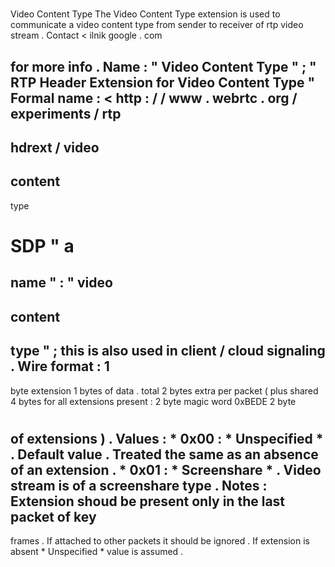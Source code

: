 #
Video
Content
Type
The
Video
Content
Type
extension
is
used
to
communicate
a
video
content
type
from
sender
to
receiver
of
rtp
video
stream
.
Contact
<
ilnik
google
.
com
>
for
more
info
.
Name
:
"
Video
Content
Type
"
;
"
RTP
Header
Extension
for
Video
Content
Type
"
Formal
name
:
<
http
:
/
/
www
.
webrtc
.
org
/
experiments
/
rtp
-
hdrext
/
video
-
content
-
type
>
SDP
"
a
=
name
"
:
"
video
-
content
-
type
"
;
this
is
also
used
in
client
/
cloud
signaling
.
Wire
format
:
1
-
byte
extension
1
bytes
of
data
.
total
2
bytes
extra
per
packet
(
plus
shared
4
bytes
for
all
extensions
present
:
2
byte
magic
word
0xBEDE
2
byte
#
of
extensions
)
.
Values
:
*
0x00
:
*
Unspecified
*
.
Default
value
.
Treated
the
same
as
an
absence
of
an
extension
.
*
0x01
:
*
Screenshare
*
.
Video
stream
is
of
a
screenshare
type
.
Notes
:
Extension
shoud
be
present
only
in
the
last
packet
of
key
-
frames
.
If
attached
to
other
packets
it
should
be
ignored
.
If
extension
is
absent
*
Unspecified
*
value
is
assumed
.
